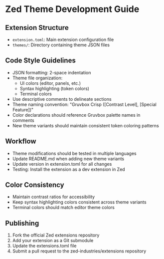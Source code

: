# Zed Theme Development Guide

## Extension Structure
- `extension.toml`: Main extension configuration file
- `themes/`: Directory containing theme JSON files

## Code Style Guidelines
- JSON formatting: 2-space indentation
- Theme file organization:
  - UI colors (editor, panels, etc.)
  - Syntax highlighting (token colors)
  - Terminal colors
- Use descriptive comments to delineate sections
- Theme naming convention: "Gruvbox Crisp ([Contrast Level], [Special Feature])"
- Color declarations should reference Gruvbox palette names in comments
- New theme variants should maintain consistent token coloring patterns

## Workflow
- Theme modifications should be tested in multiple languages
- Update README.md when adding new theme variants
- Update version in extension.toml for all changes
- Testing: Install the extension as a dev extension in Zed

## Color Consistency
- Maintain contrast ratios for accessibility
- Keep syntax highlighting colors consistent across theme variants
- Terminal colors should match editor theme colors

## Publishing
1. Fork the official Zed extensions repository
2. Add your extension as a Git submodule
3. Update the extensions.toml file
4. Submit a pull request to the zed-industries/extensions repository